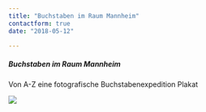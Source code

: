 ```yaml
---
title: "Buchstaben im Raum Mannheim"
contactform: true
date: "2018-05-12"

---
```




##### Buchstaben im Raum Mannheim
Von A-Z eine fotografische Buchstabenexpedition
Plakat

![](https://paper-attachments.dropbox.com/s_61D2B511C79DFF83EB3C0FBD47EDD469A1551DF0EB7FAC2FAB18E65610864436_1589576312168_Buchstaben_Plakat-42x75cm.jpg)
